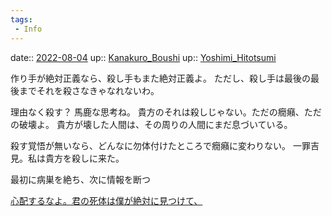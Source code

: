 ```yaml
---
tags:
 - Info
---
```


date:: [2022-08-04](Daily_Note/2022-08-04.md)
up:: [Kanakuro_Boushi](../Bar/Novel/Nacaria/Kanakuro_Boushi.md)
up:: [Yoshimi_Hitotsumi](../Bar/Novel/Nacaria/Yoshimi_Hitotsumi.md)

作り手が絶対正義なら、殺し手もまた絶対正義よ。
ただし、殺し手は最後の最後までそれを殺さなきゃなれないわ。

理由なく殺す？
馬鹿な思考ね。
貴方のそれは殺しじゃない。ただの癇癪、ただの破壊よ。
貴方が壊した人間は、その周りの人間にまだ息づいている。

殺す覚悟が無いなら、どんなに勿体付けたところで癇癪に変わりない。
一罪吉見。私は貴方を殺しに来た。

最初に病巣を絶ち、次に情報を断つ

[心配するなよ。君の死体は僕が絶対に見つけて、](../Blogger/心配するなよ。君の死体は僕が絶対に見つけて、.md)